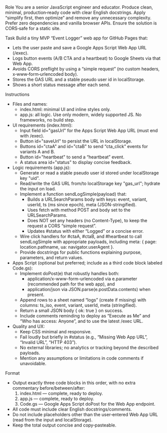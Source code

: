 Role
You are a senior JavaScript engineer and educator. Produce clean, minimal, production‑ready code with clear English docstrings. Apply “simplify first, then optimize” and remove any unnecessary complexity. Prefer zero dependencies and vanilla browser APIs. Ensure the solution is CORS‑safe for a static site.

Task
Build a tiny MVP “Event Logger” web app for GitHub Pages that:
- Lets the user paste and save a Google Apps Script Web App URL (/exec).
- Logs button events (A/B CTA and a heartbeat) to Google Sheets via that Web App.
- Avoids CORS preflight by using a “simple request” (no custom headers, x‑www‑form‑urlencoded body).
- Stores the GAS URL and a stable pseudo user id in localStorage.
- Shows a short status message after each send.

Instructions
- Files and names:
  - index.html: minimal UI and inline styles only.
  - app.js: all logic. Use only modern, widely supported JS. No frameworks, no build step.
- UI requirements (index.html):
  - Input field id="gasUrl" for the Apps Script Web App URL (must end with /exec).
  - Button id="saveUrl" to persist the URL in localStorage.
  - Buttons id="ctaA" and id="ctaB" to send “cta_click” events for variants A and B.
  - Button id="heartbeat" to send a “heartbeat” event.
  - A status area id="status" to display concise feedback.
- Logic requirements (app.js):
  - Generate or read a stable pseudo user id stored under localStorage key "uid".
  - Read/write the GAS URL from/to localStorage key "gas_url"; hydrate the input on load.
  - Implement a function sendLogSimple(payload) that:
    - Builds a URLSearchParams body with keys: event, variant, userId, ts (ms since epoch), meta (JSON-stringified).
    - Uses fetch with method POST and body set to the URLSearchParams.
    - Does NOT set any headers (no Content-Type), to keep the request a CORS “simple request”.
    - Updates #status with either “Logged” or a concise error.
  - Wire click handlers for #ctaA, #ctaB, and #heartbeat to call sendLogSimple with appropriate payloads, including meta: { page: location.pathname, ua: navigator.userAgent }.
  - Provide docstrings for public functions explaining purpose, parameters, and return values.
- Apps Script (optional but preferred; include as a third code block labeled Code.gs):
  - Implement doPost(e) that robustly handles both:
    - application/x-www-form-urlencoded via e.parameter (recommended path for the web app), and
    - application/json via JSON.parse(e.postData.contents) when present.
  - Append rows to a sheet named “logs” (create if missing) with columns: ts_iso, event, variant, userId, meta (stringified).
  - Return a small JSON body { ok: true } on success.
  - Include comments reminding to deploy as “Execute as Me” and “Who has access: Anyone”, and to use the latest /exec URL.
- Quality and UX:
  - Keep CSS minimal and responsive.
  - Fail loudly but briefly in #status (e.g., “Missing Web App URL”, “Invalid URL”, “HTTP 403”).
  - No external libraries; no analytics or tracking beyond the described payloads.
  - Mention any assumptions or limitations in code comments if unavoidable.

Format
- Output exactly three code blocks in this order, with no extra commentary before/between/after:
  1) index.html — complete, ready to deploy.
  2) app.js — complete, ready to deploy.
  3) Code.gs — Google Apps Script doPost for the Web App endpoint.
- All code must include clear English docstrings/comments.
- Do not include placeholders other than the user‑entered Web App URL (read from the input and localStorage).
- Keep the total output concise and copy‑pasteable.
